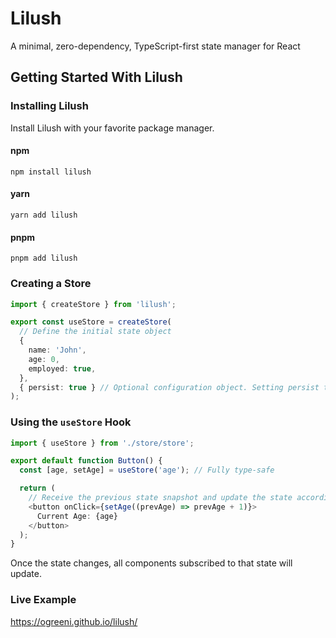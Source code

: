 # Lilush

A minimal, zero-dependency, TypeScript-first state manager for React

## Getting Started With Lilush

### Installing Lilush

Install Lilush with your favorite package manager.

#### npm

`npm install lilush`

#### yarn

`yarn add lilush`

#### pnpm

`pnpm add lilush`

### Creating a Store

```ts
import { createStore } from 'lilush';

export const useStore = createStore(
  // Define the initial state object
  {
    name: 'John',
    age: 0,
    employed: true,
  },
  { persist: true } // Optional configuration object. Setting persist to true saves the state data to SessionStorage to survive page reload
);
```

### Using the `useStore` Hook

```ts
import { useStore } from './store/store';

export default function Button() {
  const [age, setAge] = useStore('age'); // Fully type-safe

  return (
    // Receive the previous state snapshot and update the state accordingly
    <button onClick={setAge((prevAge) => prevAge + 1)}>
      Current Age: {age}
    </button>
  );
}
```

Once the state changes, all components subscribed to that state will update.

### Live Example

https://ogreeni.github.io/lilush/
